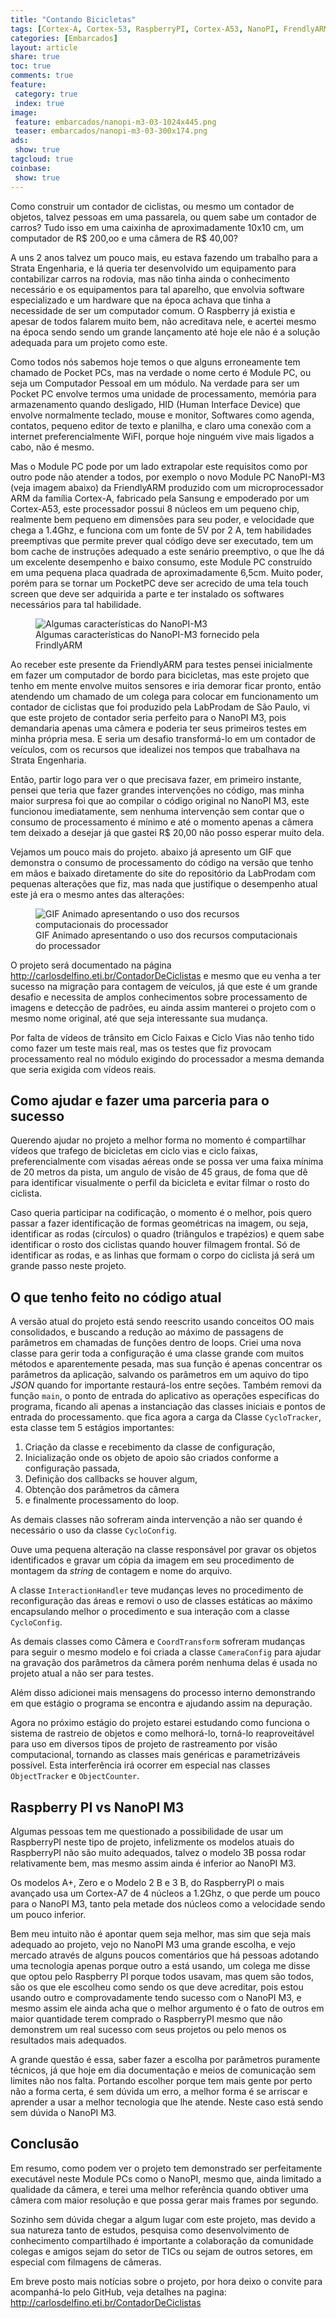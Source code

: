 ```yaml
---
title: "Contando Bicicletas" 
tags: [Cortex-A, Cortex-53, RaspberryPI, Cortex-A53, NanoPI, FrendlyARM, ARM, Visão Computacional, OpenCV, Linux, Câmera, Contador, Bicicleta]
categories: [Embarcados]
layout: article
share: true
toc: true
comments: true
feature:
 category: true
 index: true
image:
 feature: embarcados/nanopi-m3-03-1024x445.png
 teaser: embarcados/nanopi-m3-03-300x174.png
ads: 
 show: true
tagcloud: true
coinbase:
 show: true
---
```

Como construir um contador de ciclistas, ou mesmo um contador de objetos, talvez pessoas em uma passarela, ou quem sabe um contador de carros? Tudo isso em uma caixinha de aproximadamente 10x10 cm, um computador de R$ 200,oo e uma câmera de R$ 40,00?

<!--more-->

A uns 2 anos talvez um pouco mais, eu estava fazendo um trabalho para a Strata Engenharia, e lá queria ter desenvolvido um equipamento para contabilizar carros na rodovia, mas não tinha ainda o conhecimento necessário e os equipamentos para tal aparelho, que envolvia software especializado e um hardware que na época achava que tinha a necessidade de ser um computador comum. O Raspberry já existia e apesar de todos falarem muito bem, não acreditava nele, e acertei mesmo na época sendo sendo um grande lançamento até hoje ele não é a solução adequada para um projeto como este.

Como todos nós sabemos hoje temos o que alguns erroneamente tem  chamado de Pocket PCs, mas na verdade o nome certo é Module PC, ou seja um Computador Pessoal em um módulo. Na verdade para ser um Pocket PC envolve termos uma unidade de processamento, memória para armazenamento quando desligado, HID (Human Interface Device) que envolve normalmente teclado, mouse e monitor, Softwares como agenda, contatos, pequeno editor de texto e planilha, e claro uma conexão com a internet preferencialmente WiFI, porque hoje ninguém vive mais ligados a cabo, não é mesmo. 

Mas o Module PC pode por um lado extrapolar este requisitos como por outro pode não atender a todos, por exemplo o novo Module PC NanoPI-M3 (veja imagem abaixo) da FriendlyARM produzido com um microprocessador ARM da família Cortex-A, fabricado pela Sansung e empoderado por um Cortex-A53, este processador possui 8 núcleos em um pequeno chip, realmente bem pequeno em dimensões para seu poder, e velocidade que chega a 1.4Ghz, e funciona com um fonte de 5V por 2 A, tem habilidades preemptivas que permite prever qual código deve ser executado, tem um bom cache de instruções adequado a este senário preemptivo, o que lhe dá um excelente desempenho e baixo consumo, este Module PC construído em uma pequena placa quadrada de aproximadamente 6,5cm. Muito poder, porém para se tornar um PocketPC deve ser acrecido de uma tela touch screen que deve ser adquirida a parte e ter instalado os softwares necessários para tal habilidade.

<figure>
<img src="/images/embarcados/nanopi-m3-detalhestecnicos-640x460.png" alt="Algumas características do NanoPI-M3"/>
<figcaption>Algumas características do NanoPI-M3 fornecido pela FrindlyARM</figcaption>
</figure>

Ao receber este presente da FriendlyARM para testes pensei inicialmente em fazer um computador de bordo para bicicletas, mas este projeto que tenho em mente envolve muitos sensores e iria demorar ficar pronto, então atendendo um chamado de um colega para colocar em funcionamento um contador de ciclistas que foi produzido pela LabProdam de São Paulo, vi que este projeto de contador seria perfeito para o NanoPI M3, pois demandaria apenas uma câmera e poderia ter seus primeiros testes em minha própria mesa. E seria um desafio transformá-lo em um contador de veículos, com os recursos que idealizei nos tempos que trabalhava na Strata Engenharia.

Então, partir logo para ver o que precisava fazer, em primeiro instante, pensei que teria que fazer grandes intervenções no código, mas minha maior surpresa foi que ao compilar o código original no NanoPI M3, este funcionou imediatamente, sem nenhuma intervenção sem contar que o consumo de processamento é mínimo e até o momento apenas a câmera tem deixado a desejar já que gastei R$ 20,00 não posso esperar muito dela.

Vejamos um pouco mais do projeto. abaixo já apresento um GIF que demonstra o consumo de processamento do código na versão que tenho em mãos e baixado diretamente do site do repositório da LabProdam com pequenas alterações que fiz, mas nada que justifique o desempenho atual este já era o mesmo antes das alterações:

<figure>
<img src="/images/embarcados/desempenho no Cortex-A53.gif" alt="GIF Animado apresentando o uso dos recursos computacionais do processador" />
<figcaption>GIF Animado apresentando o uso dos recursos computacionais do processador</figcaption>
</figure>

O projeto será documentado na página <a href="http://carlosdelfino.eti.br/ContadorDeCiclistas" >http://carlosdelfino.eti.br/ContadorDeCiclistas</a> e mesmo que eu venha a ter sucesso na migração para contagem de veículos, já que este é um grande desafio e necessita de amplos conhecimentos sobre processamento de imagens e detecção de padrões, eu ainda assim manterei o projeto com o mesmo nome original, até que seja interessante sua mudança.

Por falta de vídeos de trânsito em Ciclo Faixas e Ciclo Vias não tenho tido como fazer um teste mais real, mas os testes que fiz provocam processamento real no módulo exigindo do processador a mesma demanda que seria exigida com vídeos reais.

## Como ajudar e fazer uma parceria para o sucesso

Querendo ajudar no projeto a melhor forma no momento é compartilhar vídeos que trafego de bicicletas em ciclo vias e ciclo faixas, preferencialmente com visadas aéreas onde se possa ver uma faixa mínima de 20 metros da pista, um angulo de visão de 45 graus, de foma que dê para identificar visualmente o perfil da bicicleta e evitar filmar o rosto do ciclista.

Caso queria participar na codificação, o momento é o melhor, pois quero passar a fazer identificação de formas geométricas na imagem, ou seja, identificar as rodas (círculos) o quadro (triângulos e trapézios) e quem sabe identificar o rosto dos ciclistas quando houver filmagem frontal. Só de identificar as rodas, e as linhas que formam o corpo do ciclista já será um grande passo neste projeto.

## O que tenho feito no código atual

A versão atual do projeto está sendo reescrito usando conceitos OO mais consolidados, e buscando a redução ao máximo de passagens de parâmetros em chamadas de funções dentro de loops. Criei uma nova classe para gerir toda a configuração é uma classe grande com muitos métodos e aparentemente pesada, mas sua função é apenas concentrar os parâmetros da aplicação, salvando os parâmetros em um aquivo do tipo *JSON* quando for importante restaurá-los entre seções. Também removi da função `main`, o ponto de entrada do aplicativo as operações especificas do programa, ficando ali apenas a instanciação das classes iniciais e pontos de entrada do processamento. que fica agora a carga da Classe `CycloTracker`, esta classe tem 5 estágios importantes:

 1) Criação da classe e recebimento da classe de configuração, 
 2) Inicialização onde os objeto de apoio são criados conforme a configuração passada, 
 3) Definição dos callbacks se houver algum, 
 4) Obtenção dos parâmetros da câmera
 5) e finalmente processamento do loop.

As demais classes não sofreram ainda intervenção a não ser quando é necessário o uso da classe `CycloConfig`.

Ouve uma pequena alteração na classe responsável por gravar os objetos identificados e gravar um cópia da imagem em seu procedimento de montagem da *string* de contagem e nome do arquivo. 

A classe `InteractionHandler` teve mudanças leves no procedimento de reconfiguração das áreas e removi o uso de classes estáticas ao máximo encapsulando melhor o procedimento e sua interação com a classe `CycloConfig`. 

As demais classes como Câmera e `CoordTransform` sofreram mudanças para seguir o mesmo modelo e foi criada a classe `CameraConfig` para ajudar na gravação dos parâmetros da câmera porém nenhuma delas é usada no projeto atual a não ser para testes.

Além disso adicionei mais mensagens do processo interno demonstrando em que estágio o programa se encontra e ajudando assim na depuração.

Agora no próximo estágio do projeto estarei estudando como funciona o sistema de rastreio de objetos e como melhorá-lo, torná-lo reaproveitável para uso em diversos tipos de projeto de rastreamento por visão computacional, tornando as classes mais genéricas e parametrizáveis possível. Esta interferência irá ocorrer em especial nas classes `ObjectTracker` e `ObjectCounter`.

## Raspberry PI vs NanoPI M3

Algumas pessoas tem me questionado a possibilidade de usar um RaspberryPI neste tipo de projeto, infelizmente os modelos atuais do RaspberryPI não são muito adequados, talvez o modelo 3B possa rodar relativamente bem, mas mesmo assim ainda é inferior ao NanoPI M3.

Os modelos A+, Zero e o Modelo 2 B e 3 B, do RaspberryPI o mais avançado usa um Cortex-A7 de 4 núcleos a 1.2Ghz, o que perde um pouco para o NanoPI M3, tanto pela metade dos núcleos como a velocidade sendo um pouco inferior.

Bem meu intuito não é apontar quem seja melhor, mas sim que seja mais adequado ao projeto, vejo no NanoPI M3 uma grande escolha, e vejo mercado através de alguns poucos comentários que há pessoas adotando uma tecnologia apenas porque outro a está usando, um colega me disse que optou pelo Raspberry PI porque todos usavam, mas quem são todos, são os que ele escolheu como sendo os que deve acreditar, pois estou usando outro e comprovadamente tendo sucesso com o NanoPI M3, e mesmo assim ele ainda acha que o melhor argumento é o fato de outros em maior quantidade terem comprado o RaspberryPI mesmo que não demonstrem um real sucesso com seus projetos ou pelo menos os resultados mais adequados.

A grande questão é essa, saber fazer a escolha por parâmetros puramente técnicos, já que hoje em dia documentação e meios de comunicação sem limites não nos falta. Portando escolher porque tem mais gente por perto não a forma certa, é sem dúvida um erro, a melhor forma é se arriscar e aprender a usar a melhor tecnologia que lhe atende. Neste caso está sendo sem dúvida o NanoPI M3.

## Conclusão

Em resumo, como podem ver o projeto tem demonstrado ser perfeitamente executável neste Module PCs como o NanoPI, mesmo que, ainda limitado a qualidade da câmera, e terei uma melhor referência quando obtiver uma câmera com maior resolução e que possa gerar mais frames por segundo.

Sozinho sem dúvida chegar a algum lugar com este projeto, mas devido a sua natureza tanto de estudos, pesquisa como desenvolvimento de conhecimento compartilhado é importante a colaboração da comunidade colegas e amigos sejam do setor de TICs ou sejam de outros setores, em especial com filmagens de câmeras.

Em breve posto mais notícias sobre o projeto, por hora deixo o convite para acompanhá-lo pelo GitHub, veja detalhes na pagina: <a href="http://carlosdelfino.eti.br/ContadorDeCiclistas" >http://carlosdelfino.eti.br/ContadorDeCiclistas</a>